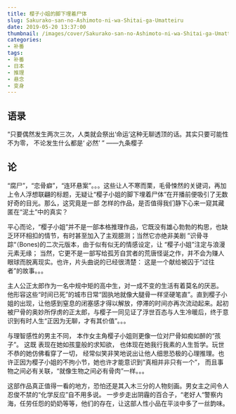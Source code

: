 ```yaml
---
title: 樱子小姐的脚下埋着尸体
slug: Sakurako-san-no-Ashimoto-ni-wa-Shitai-ga-Umatteiru
date: 2019-05-20 13:37:00
thumbnail: /images/cover/Sakurako-san-no-Ashimoto-ni-wa-Shitai-ga-Umatteiru.png
categories:
- 补番
tags:
- 补番
- 日本
- 推理
- 悬念
- 变身
---
```


## 语录
“只要偶然发生两次三次，人类就会祭出‘命运’这种无聊透顶的话。其实只要可能性不为零， 不论发生什么都是‘ 必然’ ” ——九条樱子

## 论
“腐尸”，“恋骨癖”，“连环悬案”。。。这些让人不寒而栗，毛骨悚然的关键词，再加上令人浮想联翩的标题，无疑让“樱子小姐的脚下埋着尸体”在开播前便吸引了无数好奇的目光。那么，这究竟是一部 怎样的作品，是否值得我们静下心来一窥其藏匿在“泥土”中的真实？

平心而论，“樱子小姐”并不是一部本格推理作品，它既没有雄心勃勃的构思，也缺乏环环相扣的情节，有时甚至加入了主观臆测；当然它亦绝非美剧 ”识骨寻踪“（Bones)的二次元版本，由于似有似无的情感设定，让 “樱子小姐”注定与浪漫元素无缘； 当然，它更不是一部写给孤芳自赏者的荒唐怪诞之作，并不会为赚人眼球而脱离现实。也许，片头曲说的已经很清楚： 这是一个献给被囚于“过往者”的故事。。。

主人公正太郎作为一名中规中矩的高中生，对一成不变的生活有着莫名的厌恶。 他形容这些“时间已死”的城市日常“固执地就像大腿骨一样坚硬笔直”。直到樱子小姐的出现，让他感到窒息的闭塞感才得以解放，停滞的时间亦再次流动起来。起初被尸骨的奥妙所俘虏的正太郎，与樱子一同见证了浮世百态与人生冷暖后，终于意识到有时人生“正因为无聊，才有其价值”。。。

与理智感性的男主不同， 本作女主角樱子小姐则更像一位对尸骨如痴如醉的“孩子”。 这既 表现在她如孩童般的求知欲， 也体现在她我行我素的人生哲学。玩世不恭的她仿佛看穿了一切， 经常似笑非笑地说出让他人细思恐极的心理推理。也许正因为樱子小姐的不拘小节，她也许才能意识到“真相并非只有一个”， 而且事物之间必有关联，“就像生物之间必有骨肉”一样。。。

这部作品真正值得一看的地方，恐怕还是其入木三分的人物刻画。男女主之间令人忍俊不禁的“化学反应”自不用多说。 一步步走出阴霾的百合子，“老好人“警察内海，任劳任怨的奶奶等等，他们的存在，让这部人性小品在平淡中多了一丝韵味。
